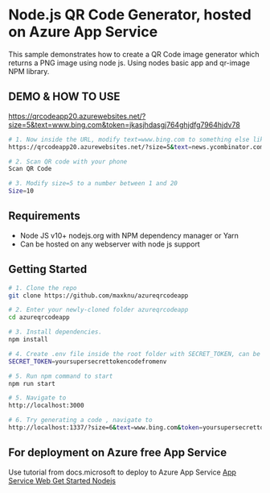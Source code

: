 # Node.js QR Code Generator, hosted on Azure App Service

This sample demonstrates how to create a QR Code image generator which returns a PNG image using node js. Using nodes basic app and qr-image NPM library.

## DEMO & HOW TO USE
https://qrcodeapp20.azurewebsites.net/?size=5&text=www.bing.com&token=jkasjhdasgj764ghjdfg7964hjdv78  

```bash
# 1. Now inside the URL, modify text=www.bing.com to something else like text=news.ycombinator.com/
https://qrcodeapp20.azurewebsites.net/?size=5&text=news.ycombinator.com/&token=jkasjhdasgj764ghjdfg7964hjdv78  

# 2. Scan QR code with your phone
Scan QR Code

# 3. Modify size=5 to a number between 1 and 20
Size=10
```

## Requirements
- Node JS v10+ nodejs.org with NPM dependency manager or Yarn
- Can be hosted on any webserver with node js support

## Getting Started

```bash
# 1. Clone the repo
git clone https://github.com/maxknu/azureqrcodeapp

# 2. Enter your newly-cloned folder azureqrcodeapp
cd azureqrcodeapp

# 3. Install dependencies. 
npm install

# 4. Create .env file inside the root folder with SECRET_TOKEN, can be any string and number
SECRET_TOKEN=yoursupersecrettokencodefromenv

# 5. Run npm command to start
npm run start

# 5. Navigate to
http://localhost:3000

# 6. Try generating a code , navigate to
http://localhost:1337/?size=6&text=www.bing.com&token=yoursupersecrettokencodefromenv
```

## For deployment on Azure free App Service
Use tutorial from docs.microsoft to deploy to Azure App Service
[App Service Web Get Started Nodejs](https://docs.microsoft.com/en-us/azure/app-service/app-service-web-get-started-nodejs)
